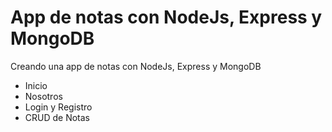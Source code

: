 # App de notas con NodeJs, Express y MongoDB
Creando una app de notas con NodeJs, Express y MongoDB
- Inicio
- Nosotros
- Login y Registro
- CRUD de Notas

